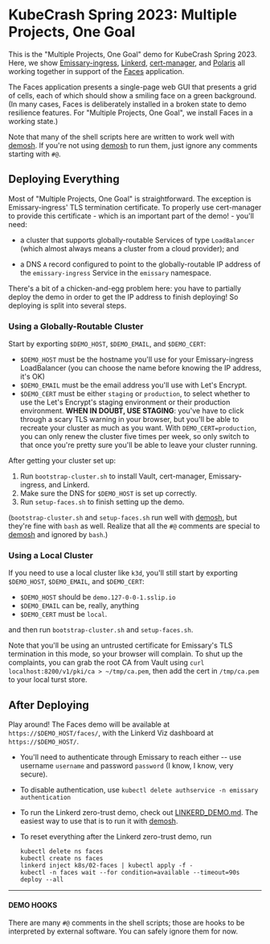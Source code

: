 # KubeCrash Spring 2023: Multiple Projects, One Goal

This is the "Multiple Projects, One Goal" demo for KubeCrash Spring 2023.
Here, we show [Emissary-ingress], [Linkerd], [cert-manager], and [Polaris] all
working together in support of the [Faces] application.

[Emissary-ingress]: https://www.getambassador.io/products/api-gateway
[Linkerd]: https://linkerd.io/
[cert-manager]: https://cert-manager.io/
[Polaris]: https://www.fairwinds.com/polaris
[Faces]: https://github.com/BuoyantIO/faces-demo

The Faces application presents a single-page web GUI that presents a grid of
cells, each of which should show a smiling face on a green background. (In
many cases, Faces is deliberately installed in a broken state to demo
resilience features. For "Multiple Projects, One Goal", we install Faces in a
working state.)

Note that many of the shell scripts here are written to work well with
[demosh]. If you're not using [demosh] to run them, just ignore any comments
starting with `#@`.

[demosh]: https://github.com/BuoyantIO/demosh

## Deploying Everything

Most of "Multiple Projects, One Goal" is straightforward. The exception is
Emissary-ingress' TLS termination certificate. To properly use cert-manager to
provide this certificate - which is an important part of the demo! - you'll
need:

- a cluster that supports globally-routable Services of type `LoadBalancer`
  (which almost always means a cluster from a cloud provider); and

- a DNS `A` record configured to point to the globally-routable IP address of
  the `emissary-ingress` Service in the `emissary` namespace.

There's a bit of a chicken-and-egg problem here: you have to partially deploy
the demo in order to get the IP address to finish deploying! So deploying is
split into several steps.

### Using a Globally-Routable Cluster

Start by exporting `$DEMO_HOST`, `$DEMO_EMAIL`, and `$DEMO_CERT`:

- `$DEMO_HOST` must be the hostname you'll use for your Emissary-ingress
  LoadBalancer (you can choose the name before knowing the IP address, it's
  OK)
- `$DEMO_EMAIL` must be the email address you'll use with Let's Encrypt.
- `$DEMO_CERT` must be either `staging` or `production`, to select whether to
  use the Let's Encrypt's staging environment or their production environment.
  **WHEN IN DOUBT, USE STAGING**: you've have to click through a scary TLS
  warning in your browser, but you'll be able to recreate your cluster as much
  as you want. With `DEMO_CERT=production`, you can only renew the cluster
  five times per week, so only switch to that once you're pretty sure you'll
  be able to leave your cluster running.

After getting your cluster set up:

1. Run `bootstrap-cluster.sh` to install Vault, cert-manager,
   Emissary-ingress, and Linkerd.
2. Make sure the DNS for `$DEMO_HOST` is set up correctly.
3. Run `setup-faces.sh` to finish setting up the demo.

(`bootstrap-cluster.sh` and `setup-faces.sh` run well with [demosh], but
they're fine with `bash` as well. Realize that all the `#@` comments are
special to [demosh] and ignored by `bash`.)

### Using a Local Cluster

If you need to use a local cluster like `k3d`, you'll still start by exporting
`$DEMO_HOST`, `$DEMO_EMAIL`, and `$DEMO_CERT`:

- `$DEMO_HOST` should be `demo.127-0-0-1.sslip.io`
- `$DEMO_EMAIL` can be, really, anything
- `$DEMO_CERT` must be `local`.

and then run `bootstrap-cluster.sh` and `setup-faces.sh`.

Note that you'll be using an untrusted certificate for Emissary's TLS
termination in this mode, so your browser will complain. To shut up the
complaints, you can grab the root CA from Vault using
`curl localhost:8200/v1/pki/ca > ~/tmp/ca.pem`, then add the cert in
`/tmp/ca.pem` to your local turst store.

## After Deploying

Play around! The Faces demo will be available at `https://$DEMO_HOST/faces/`,
with the Linkerd Viz dashboard at `https://$DEMO_HOST/`.

- You'll need to authenticate through Emissary to reach either -- use username
  `username` and password `password` (I know, I know, very secure).

- To disable authentication, use `kubectl delete authservice -n emissary
  authentication`

- To run the Linkerd zero-trust demo, check out [LINKERD_DEMO.md]. The easiest
  way to use that is to run it with [demosh].

- To reset everything after the Linkerd zero-trust demo, run

   ```
   kubectl delete ns faces
   kubectl create ns faces
   linkerd inject k8s/02-faces | kubectl apply -f -
   kubectl -n faces wait --for condition=available --timeout=90s deploy --all
   ```

[Linkerd]: https://linkerd.io
[Emissary-ingress]: https://www.getambassador.io/docs/emissary/
[LINKERD_DEMO.md]: LINKERD_DEMO.md
[demosh]: https://github.com/BuoyantIO/demosh
[Polaris]: https://polaris.docs.fairwinds.com
[cert-manager]: https://cert-manager.io
---

#### DEMO HOOKS

There are many `#@` comments in the shell scripts; those are hooks to be
interpreted by external software. You can safely ignore them for now.
